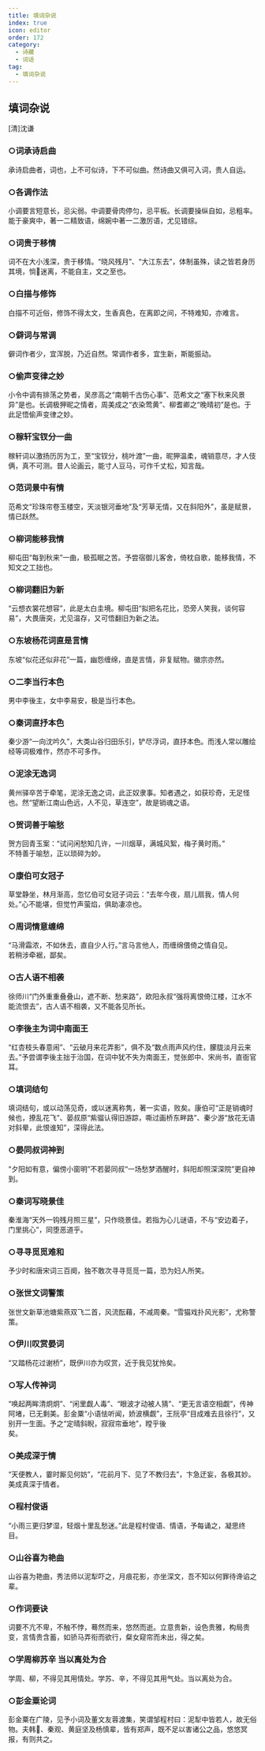 ```yaml
---
title: 填词杂说
index: true
icon: editor
order: 172
category:
  - 诗藏
  - 词话
tag:
  - 填词杂说
---
```

  
## 填词杂说

[清]沈谦  

### ○词承诗启曲  

承诗启曲者，词也，上不可似诗，下不可似曲。然诗曲又俱可入词，贵人自运。  

### ○各调作法  

小调要言短意长，忌尖弱。中调要骨肉停匀，忌平板。长调要操纵自如，忌粗率。能于豪爽中，著一二精致语，绵婉中著一二激厉语，尤见错综。  

### ○词贵于移情  

词不在大小浅深，贵于移情。“晓风残月”、“大江东去”，体制虽殊，读之皆若身历其境，惝迷离，不能自主，文之至也。  

### ○白描与修饰  

白描不可近俗，修饰不得太文，生香真色，在离即之间，不特难知，亦难言。  

### ○僻词与常调  

僻词作者少，宜浑脱，乃近自然。常调作者多，宜生新，斯能振动。  

### ○偷声变律之妙  

小令中调有排荡之势者，吴彦高之“南朝千古伤心事”、范希文之“塞下秋来风景异”是也。长调极狎昵之情者，周美成之“衣染莺黄”、柳耆卿之“晚晴初”是也。于此足悟偷声变律之妙。  

### ○稼轩宝钗分一曲  

稼轩词以激扬历厉为工，至“宝钗分，桃叶渡”一曲，昵狎温柔，魂销意尽，才人伎俩，真不可测。昔人论画云，能寸人豆马，可作千丈松，知言哉。  

### ○范词景中有情  

范希文“珍珠帘卷玉楼空，天淡银河垂地”及“芳草无情，又在斜阳外”，虽是赋景，情已跃然。  

### ○柳词能移我情  

柳屯田“每到秋来”一曲，极孤眠之苦。予尝宿御儿客舍，倚枕自歌，能移我情，不知文之工拙也。  

### ○柳词翻旧为新  

“云想衣裳花想容”，此是太白圭境。柳屯田“拟把名花比，恐旁人笑我，谈何容易”，大畏唐突，尤见温存，又可悟翻旧为新之法。  

### ○东坡杨花词直是言情  

东坡“似花还似非花”一篇，幽怨缠绵，直是言情，非复赋物。徽宗亦然。  

### ○二李当行本色  

男中李後主，女中李易安，极是当行本色。  

### ○秦词直抒本色  

秦少游“一向沈吟久”，大类山谷归田乐引，铲尽浮词，直抒本色。而浅人常以雕绘经等词极难作，然亦不可多作。  

### ○泥涂无逸词  

黄州驿卒苦于牵笔，泥涂无逸之词，此正奴隶事。知者遇之，如获珍奇，无足怪也。然“望断江南山色远，人不见，草连空”，故是销魂之语。  

### ○贺词善于喻愁  

贺方回青玉案：“试问闲愁知几许，一川烟草，满城风絮，梅子黄时雨。”  
不特善于喻愁，正以琐碎为妙。  

### ○康伯可女冠子  

草堂静坐，林月渐高，忽忆伯可女冠子词云：“去年今夜，扇儿扇我，情人何处。”心不能堪，但觉竹声萤焰，俱助凄凉也。  

### ○周词情意缠绵  

“马滑霜浓，不如休去，直自少人行。”言马言他人，而缠绵偎倚之情自见。  
若稍涉牵裾，鄙矣。  

### ○古人语不相袭  

徐师川“门外重重叠叠山，遮不断、愁来路”，欧阳永叔“强将离恨倚江楼，江水不能流恨去”，古人语不相袭，又不能各见所长。  

### ○李後主为词中南面王  

“红杏枝头春意闹”、“云破月来花弄影”，俱不及“数点雨声风约住，朦胧淡月云来去。”予尝谓李後主拙于治国，在词中犹不失为南面王，觉张郎中、宋尚书，直衙官耳。  

### ○填词结句  

填词结句，或以动荡见奇，或以迷离称隽，著一实语，败矣。康伯可“正是销魂时候也，撩乱花飞”、晏叔原“紫骝认得旧游踪，嘶过画桥东畔路”、秦少游“放花无语对斜晕，此恨谁知”，深得此法。  

### ○晏同叔词神到  

“夕阳如有意，偏傍小窗明”不若晏同叔“一场愁梦酒醒时，斜阳却照深深院”更自神到。  

### ○秦词写晓景佳  

秦淮海“天外一钩残月照三星”，只作晓景佳。若指为心儿谜语，不与“安边着子，门里挑心”，同堕恶道乎。  

### ○寻寻觅觅难和  

予少时和唐宋词三百阕，独不敢次寻寻觅觅一篇，恐为妇人所笑。  

### ○张世文词警策  

张世文新草池塘紫燕双飞二首，风流酝藉，不减周秦。“雪猫戏扑风光影”，尤称警策。  

### ○伊川叹赏晏词  

“又踏杨花过谢桥”，既伊川亦为叹赏，近于我见犹怜矣。  

### ○写人传神词  

“唤起两眸清炯炯”、“闲里觑人毒”、“眼波才动被人猜”、“更无言语空相觑”，传神阿堵，已无剩美。彭金粟“小语怯听闻，娇波横觑”，王阮亭“目成难去且徐行”，又别开一生面。予之“定晴斜睨，寂寂帘垂地”，瞠乎後  
矣。  

### ○美成深于情  

“天便教人，霎时厮见何妨”，“花前月下、见了不教归去”，卞急迂妄，各极其妙。美成真深于情者。  

### ○程村俊语  

“小雨三更归梦湿，轻烟十里乱愁迷。”此是程村俊语、情语，予每诵之，凝思终目。  

### ○山谷喜为艳曲  

山谷喜为艳曲，秀法师以泥犁吓之，月痕花影，亦坐深文，吾不知以何罪待谗谄之辈。  

### ○作词要诀  

词要不亢不卑，不触不悖，蓦然而来，悠然而逝。立意贵新，设色贵雅，构局贵变，言情贵含蓄，如骄马弄衔而欲行，粲女窥帘而未出，得之矣。  

### ○学周柳苏辛  当以离处为合  

学周、柳，不得见其用情处。学苏、辛，不得见其用气处。当以离处为合。  

### ○彭金粟论词  

彭金粟在广陵，见予小词及董文友蓉渡集，笑谓邹程村曰：泥犁中皆若人，故无俗物。夫韩、秦观、黄庭坚及杨慎辈，皆有郑声，既不足以害诸公之品，悠悠冥报，有则共之。  

                            
